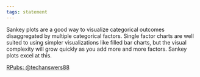 ```yaml
---
tags: statement
---
```

Sankey plots are a good way to visualize categorical outcomes disaggregated by multiple categorical factors. Single factor charts are well suited to using simpler visualizations like filled bar charts, but the visual complexity will grow quickly as you add more and more factors. Sankey plots excel at this.

[RPubs: @techanswers88](https://rpubs.com/techanswers88/sankey-with-own-data-in-ggplot)
